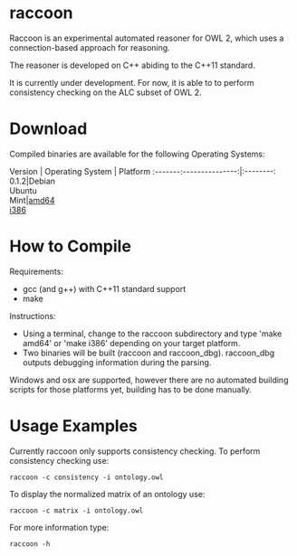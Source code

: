 raccoon
=======

Raccoon is an experimental automated reasoner for OWL 2, which uses a connection-based approach for reasoning.

The reasoner is developed on C++ abiding to the C++11 standard.

It is currently under development. For now, it is able to to perform consistency checking on the ALC subset of OWL 2.

Download
======

Compiled binaries are available for the following Operating Systems:

Version | Operating System | Platform
:-------:---------------:|:--------:
0.1.2|Debian<br>Ubuntu<br>Mint|[amd64](https://drive.google.com/file/d/0B4CJaYm24URxMU9XSjJfUjVXRms/view?usp=sharing)<br>[i386](https://drive.google.com/file/d/0B4CJaYm24URxWXUzNllub0pYRlU/view?usp=sharing)

How to Compile
======

Requirements:
* gcc (and g++) with C++11 standard support
* make

Instructions:
* Using a terminal, change to the raccoon subdirectory and type 'make amd64' or 'make i386' depending on your target platform.
* Two binaries will be built (raccoon and raccoon_dbg). raccoon_dbg outputs debugging information during the parsing.


Windows and osx are supported, however there are no automated building scripts for those platforms yet, building has to
be done manually.

Usage Examples
======

Currently raccoon only supports consistency checking.
To perform consistency checking use:
```
raccoon -c consistency -i ontology.owl
```

To display the normalized matrix of an ontology use:
```
raccoon -c matrix -i ontology.owl
```

For more information type:
```
raccoon -h
```
